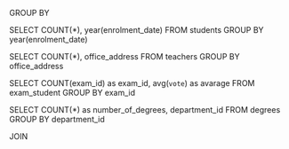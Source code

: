 GROUP BY
<!-- Contare quanti iscritti ci sono stati ogni anno -->
SELECT COUNT(*), year(enrolment_date) FROM students GROUP BY year(enrolment_date)

<!-- Contare gli insegnanti che hanno l'ufficio nello stesso edificio -->
SELECT COUNT(*), office_address FROM teachers GROUP BY office_address

<!-- Calcolare la media dei voti di ogni appello d'esame -->
SELECT COUNT(exam_id) as exam_id, avg(`vote`) as avarage FROM exam_student GROUP BY exam_id

<!-- Contare quanti corsi di laurea ci sono per ogni dipartimento
 -->
 SELECT COUNT(*) as number_of_degrees, department_id FROM degrees GROUP BY department_id

<!--  -->

JOIN

<!-- Selezionare tutti gli studenti iscritti al Corso di Laurea in Economia -->